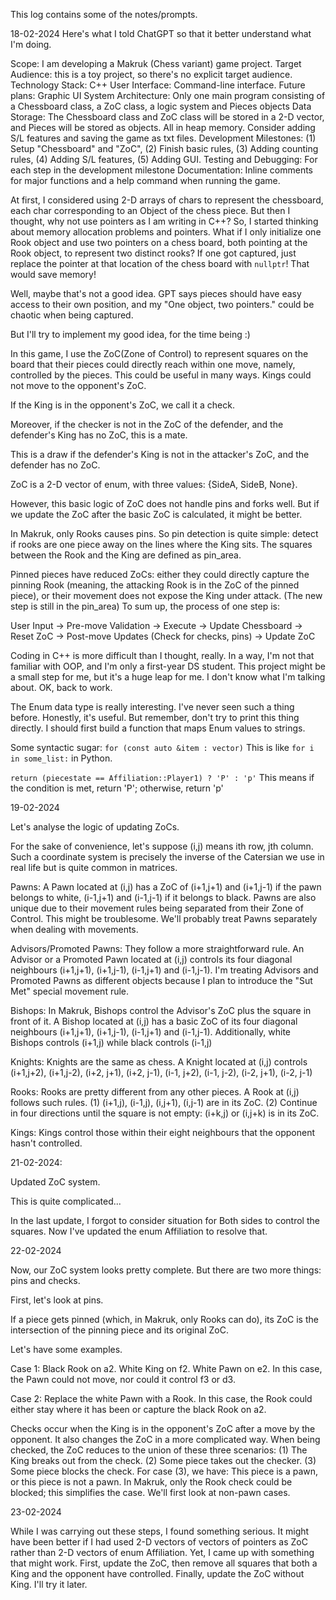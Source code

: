 This log contains some of the notes/prompts.

18-02-2024
Here's what I told ChatGPT so that it better understand what I'm doing.

Scope: I am developing a Makruk (Chess variant) game project.
Target Audience: this is a toy project, so there's no explicit target audience.
Technology Stack: C++
User Interface: Command-line interface. Future plans: Graphic UI
System Architecture: Only one main program consisting of a Chessboard class, a ZoC class, a logic system and Pieces objects
Data Storage: The Chessboard class and ZoC class will be stored in a 2-D vector, and Pieces will be stored as objects. All in heap memory. Consider adding S/L features and saving the game as txt files.
Development Milestones: (1) Setup "Chessboard" and "ZoC", (2) Finish basic rules, (3) Adding counting rules, (4) Adding S/L features, (5) Adding GUI.
Testing and Debugging: For each step in the development milestone
Documentation: Inline comments for major functions and a help command when running the game.

At first, I considered using 2-D arrays of chars to represent the chessboard, each char corresponding to an Object of the chess piece. But then I thought, why not use pointers as I am writing in C++? 
So, I started thinking about memory allocation problems and pointers. What if I only initialize one Rook object and use two pointers on a chess board, both pointing at the Rook object, to represent two distinct rooks? If one got captured, just replace the pointer at that location of the chess board with `nullptr`! That would save memory! 

Well, maybe that's not a good idea. GPT says pieces should have easy access to their own position, and my "One object, two pointers." could be chaotic when being captured.

But I'll try to implement my good idea, for the time being :)

In this game, I use the ZoC(Zone of Control) to represent squares on the board that their pieces could directly reach within one move, namely, controlled by the pieces. This could be useful in many ways. Kings could not move to the opponent's ZoC. 

If the King is in the opponent's ZoC, we call it a check. 

Moreover, if the checker is not in the ZoC of the defender, and the defender's King has no ZoC, this is a mate. 

This is a draw if the defender's King is not in the attacker's ZoC, and the defender has no ZoC.

ZoC is a 2-D vector of enum, with three values: {SideA, SideB, None}. 

However, this basic logic of ZoC does not handle pins and forks well. But if we update the ZoC after the basic ZoC is calculated, it might be better.

In Makruk, only Rooks causes pins. So pin detection is quite simple: detect if rooks are one piece away on the lines where the King sits. The squares between the Rook and the King are defined as pin_area.

Pinned pieces have reduced ZoCs: either they could directly capture the pinning Rook (meaning, the attacking Rook is in the ZoC of the pinned piece), or their movement does not expose the King under attack. (The new step is still in the pin_area)
To sum up, the process of one step is:

User Input -> Pre-move Validation -> Execute -> Update Chessboard -> Reset ZoC -> Post-move Updates (Check for checks, pins) -> Update ZoC

Coding in C++ is more difficult than I thought, really. In a way, I'm not that familiar with OOP, and I'm only a first-year DS student. This project might be a small step for me, but it's a huge leap for me. I don't know what I'm talking about. OK, back to work.

The Enum data type is really interesting. I've never seen such a thing before. Honestly, it's useful. But remember, don't try to print this thing directly. I should first build a function that maps Enum values to strings.

Some syntactic sugar:
`for (const auto &item : vector)`
This is like `for i in some_list:` in Python.

`return (piecestate == Affiliation::Player1) ? 'P' : 'p'`
This means if the condition is met, return 'P'; otherwise, return 'p'

19-02-2024

Let's analyse the logic of updating ZoCs.

For the sake of convenience, let's suppose (i,j) means ith row, jth column. Such a coordinate system is precisely the inverse of the Catersian we use in real life but is quite common in matrices.

Pawns: A Pawn located at (i,j) has a ZoC of (i+1,j+1) and (i+1,j-1) if the pawn belongs to white, (i-1,j+1) and (i-1,j-1) if it belongs to black.
Pawns are also unique due to their movement rules being separated from their Zone of Control. This might be troublesome. We'll probably treat Pawns separately when dealing with movements.

Advisors/Promoted Pawns: They follow a more straightforward rule. An Advisor or a Promoted Pawn located at (i,j) controls its four diagonal neighbours (i+1,j+1), (i+1,j-1), (i-1,j+1) and (i-1,j-1).
I'm treating Advisors and Promoted Pawns as different objects because I plan to introduce the "Sut Met" special movement rule.

Bishops: In Makruk, Bishops control the Advisor's ZoC plus the square in front of it. 
A Bishop located at (i,j) has a basic ZoC of its four diagonal neighbours (i+1,j+1), (i+1,j-1), (i-1,j+1) and (i-1,j-1). Additionally, white Bishops controls (i+1,j) while black controls (i-1,j)

Knights: Knights are the same as chess. A Knight located at (i,j) controls (i+1,j+2), (i+1,j-2), (i+2, j+1), (i+2, j-1), (i-1, j+2), (i-1, j-2), (i-2, j+1), (i-2, j-1)

Rooks: Rooks are pretty different from any other pieces.
A Rook at (i,j) follows such rules.
(1) (i+1,j), (i-1,j), (i,j+1), (i,j-1) are in its ZoC.
(2) Continue in four directions until the square is not empty: (i+k,j) or (i,j+k) is in its ZoC.

Kings: 
Kings control those within their eight neighbours that the opponent hasn't controlled.

21-02-2024:

Updated ZoC system.

This is quite complicated...

In the last update, I forgot to consider situation for Both sides to control the squares. Now I've updated the enum Affiliation to resolve that.

22-02-2024

Now, our ZoC system looks pretty complete. But there are two more things: pins and checks.

First, let's look at pins.

If a piece gets pinned (which, in Makruk, only Rooks can do), its ZoC is the intersection of the pinning piece and its original ZoC.

Let's have some examples.

Case 1: Black Rook on a2. White King on f2. White Pawn on e2. In this case, the Pawn could not move, nor could it control f3 or d3.

Case 2: Replace the white Pawn with a Rook. In this case, the Rook could either stay where it has been or capture the black Rook on a2.

Checks occur when the King is in the opponent's ZoC after a move by the opponent. It also changes the ZoC in a more complicated way. When being checked, the ZoC reduces to the union of these three scenarios:
(1) The King breaks out from the check.
(2) Some piece takes out the checker.
(3) Some piece blocks the check.
For case (3), we have: This piece is a pawn, or this piece is not a pawn.
In Makruk, only the Rook check could be blocked; this simplifies the case.
We'll first look at non-pawn cases.

23-02-2024

While I was carrying out these steps, I found something serious. It might have been better if I had used 2-D vectors of vectors of pointers as ZoC rather than 2-D vectors of enum Affiliation. Yet, I came up with something that might work. First, update the ZoC, then remove all squares that both a King and the opponent have controlled. Finally, update the ZoC without King.
I'll try it later.